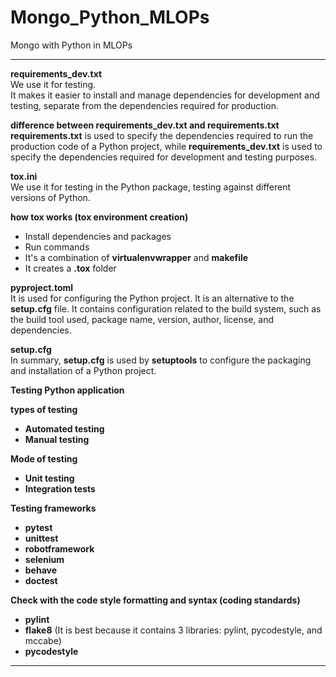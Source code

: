 # Mongo_Python_MLOPs
Mongo with Python in MLOPs


----------------------------------------------------------------------------------------------------
**requirements_dev.txt**  
We use it for testing.  
It makes it easier to install and manage dependencies for development and testing, separate from the dependencies required for production.  

**difference between requirements_dev.txt and requirements.txt**  
**requirements.txt** is used to specify the dependencies required to run the production code of a Python project, while **requirements_dev.txt** is used to specify the dependencies required for development and testing purposes.  

**tox.ini**  
We use it for testing in the Python package, testing against different versions of Python.  

**how tox works (tox environment creation)**  
- Install dependencies and packages  
- Run commands  
- It's a combination of **virtualenvwrapper** and **makefile**  
- It creates a **.tox** folder  

**pyproject.toml**  
It is used for configuring the Python project. It is an alternative to the **setup.cfg** file. It contains configuration related to the build system, such as the build tool used, package name, version, author, license, and dependencies.  

**setup.cfg**  
In summary, **setup.cfg** is used by **setuptools** to configure the packaging and installation of a Python project.  

**Testing Python application**  

**types of testing**  
- **Automated testing**  
- **Manual testing**  

**Mode of testing**  
- **Unit testing**  
- **Integration tests**  

**Testing frameworks**  
- **pytest**  
- **unittest**  
- **robotframework**  
- **selenium**  
- **behave**  
- **doctest**  

**Check with the code style formatting and syntax (coding standards)**  
- **pylint**  
- **flake8** (It is best because it contains 3 libraries: pylint, pycodestyle, and mccabe)  
- **pycodestyle**

----------------------------------------------------------------------------------------------------
